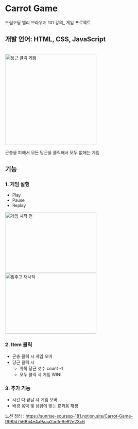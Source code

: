# Carrot Game
드림코딩 엘리 브라우저 101 강의_ 게임 프로젝트
## 개발 언어: HTML, CSS, JavaScript
<br />
<img src="https://user-images.githubusercontent.com/62410160/150343977-cd5f7824-5e68-468a-a8e6-360b869c2143.png" alt="당근 클릭 게임" width="300px" />

곤충을 피해서 모든 당근을 클릭해서 모두 없애는 게임

## 기능
### 1. 게임 실행
* Play
* Pause
* Replay
<div style="flex">
<img src="https://user-images.githubusercontent.com/62410160/150343903-ed738433-019c-41f4-b766-3f3e1639d743.png" alt="게임 시작 전" width="300px" height="200px"/>
<img src="https://user-images.githubusercontent.com/62410160/150344458-1ae93007-1371-4e8f-bfec-f7d738389095.png" alt="멈추고 재시작" width="300px" height="200px" />
</div>

### 2. Item 클릭
* 곤충 클릭 시 게임 오버
* 당근 클릭 시 
	* 위쪽 당근 갯수 count -1
	* 모두 클릭 시 게임 WIN!

### 3. 추가 기능
* 시간 다 끝날 시 게임 오버
* 배경 음악 및 상황에 맞는 효과음 재생

노션 정리 : https://sunrise-soursop-181.notion.site/Carrot-Game-f990d756854e4a9aaa2adfe9e92e23c6
